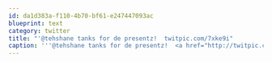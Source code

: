 ```yaml
---
id: da1d383a-f110-4b70-bf61-e247447093ac
blueprint: text
category: twitter
title: "'@tehshane tanks for de presentz!  twitpic.com/7xke9i"
caption: '''@tehshane tanks for de presentz!  <a href="http://twitpic.com/7xke9i" title="http://twitpic.com/7xke9i" class="link link_untco">twitpic.com/7xke9i</a>'
---
```

